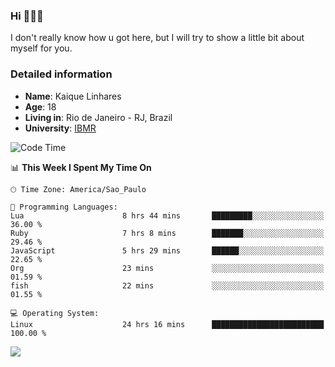 ### Hi 🙋🏽‍♂️

I don't really know how u got here, but I will try to show a little bit about myself for you.

### Detailed information

* **Name**: Kaique Linhares
* **Age**: 18
* **Living in**: Rio  de Janeiro - RJ, Brazil
* **University**: [IBMR](https://www.ibmr.br/)

<!--START_SECTION:waka-->
![Code Time](http://img.shields.io/badge/Code%20Time-773%20hrs%2011%20mins-blue)

📊 **This Week I Spent My Time On** 

```text
🕑︎ Time Zone: America/Sao_Paulo

💬 Programming Languages: 
Lua                      8 hrs 44 mins       █████████░░░░░░░░░░░░░░░░   36.00 % 
Ruby                     7 hrs 8 mins        ███████░░░░░░░░░░░░░░░░░░   29.46 % 
JavaScript               5 hrs 29 mins       ██████░░░░░░░░░░░░░░░░░░░   22.65 % 
Org                      23 mins             ░░░░░░░░░░░░░░░░░░░░░░░░░   01.59 % 
fish                     22 mins             ░░░░░░░░░░░░░░░░░░░░░░░░░   01.55 % 

💻 Operating System: 
Linux                    24 hrs 16 mins      █████████████████████████   100.00 % 
```


<!--END_SECTION:waka-->

<a href="https://www.linkedin.com/in/kaique-linhares-25a840208/"  target="_blank"><img src="https://img.shields.io/badge/-LinkedIn-%230077B5?style=for-the-badge&logo=linkedin&logoColor=white" target="_blank"></a>
